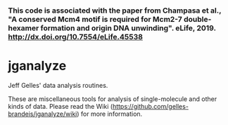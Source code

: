 ### This code is associated with the paper from Champasa et al., "A conserved Mcm4 motif is required for Mcm2-7 double-hexamer formation and origin DNA unwinding". eLife, 2019. http://dx.doi.org/10.7554/eLife.45538
# jganalyze
Jeff Gelles' data analysis routines.

These are miscellaneous tools for analysis of single-molecule and other kinds of data. Please read the Wiki (https://github.com/gelles-brandeis/jganalyze/wiki) for more information.
